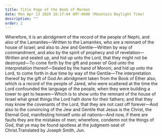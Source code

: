 ```yaml
---
title: Title Page of the Book of Mormon
date: Mon Apr 13 2020 16:17:04 GMT-0600 (Mountain Daylight Time)
description: ""
order: 2
---
```


Wherefore, it is an abridgment of the record of the people of Nephi, and also of the Lamanites—Written to the Lamanites, who are a remnant of the house of Israel; and also to Jew and Gentile—Written by way of commandment, and also by the spirit of prophecy and of revelation—Written and sealed up, and hid up unto the Lord, that they might not be destroyed—To come forth by the gift and power of God unto the interpretation thereof—Sealed by the hand of Moroni, and hid up unto the Lord, to come forth in due time by way of the Gentile—The interpretation thereof by the gift of God.An abridgment taken from the Book of Ether also, which is a record of the people of Jared, who were scattered at the time the Lord confounded the language of the people, when they were building a tower to get to heaven—Which is to show unto the remnant of the house of Israel what great things the Lord hath done for their fathers; and that they may know the covenants of the Lord, that they are not cast off forever—And also to the convincing of the Jew and Gentile that Jesus is the Christ, the Eternal God, manifesting himself unto all nations—And now, if there are faults they are the mistakes of men; wherefore, condemn not the things of God, that ye may be found spotless at the judgment-seat of Christ.Translated by Joseph Smith, Jun.

